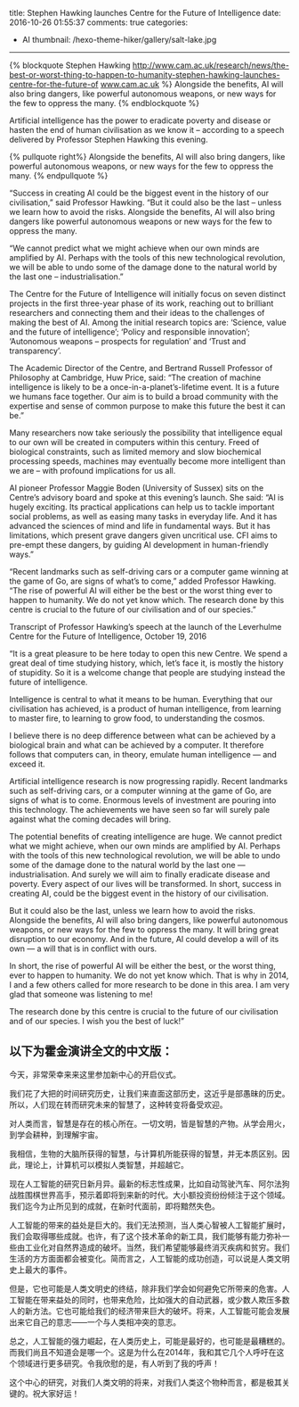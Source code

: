 title: Stephen Hawking launches Centre for the Future of Intelligence
date: 2016-10-26 01:55:37
comments: true
categories:
- AI
thumbnail: /hexo-theme-hiker/gallery/salt-lake.jpg
---

{% blockquote Stephen Hawking http://www.cam.ac.uk/research/news/the-best-or-worst-thing-to-happen-to-humanity-stephen-hawking-launches-centre-for-the-future-of www.cam.ac.uk %}
Alongside the benefits, AI will also bring dangers, like powerful autonomous weapons, or new ways for the few to oppress the many.
{% endblockquote %}

Artificial intelligence has the power to eradicate poverty and disease or hasten the end of human civilisation as we know it – according to a speech delivered by Professor Stephen Hawking this evening.

{% pullquote right%}
Alongside the benefits, AI will also bring dangers, like powerful autonomous weapons, or new ways for the few to oppress the many.
{% endpullquote %}



“Success in creating AI could be the biggest event in the history of our civilisation,” said Professor Hawking. “But it could also be the last – unless we learn how to avoid the risks. Alongside the benefits, AI will also bring dangers like powerful autonomous weapons or new ways for the few to oppress the many.

“We cannot predict what we might achieve when our own minds are amplified by AI. Perhaps with the tools of this new technological revolution, we will be able to undo some of the damage done to the natural world by the last one – industrialisation.”

The Centre for the Future of Intelligence will initially focus on seven distinct projects in the first three-year phase of its work, reaching out to brilliant researchers and connecting them and their ideas to the challenges of making the best of AI. Among the initial research topics are: ‘Science, value and the future of intelligence’; ‘Policy and responsible innovation’; ‘Autonomous weapons – prospects for regulation’ and ‘Trust and transparency’.

<!-- more -->

The Academic Director of the Centre, and Bertrand Russell Professor of Philosophy at Cambridge, Huw Price, said: “The creation of machine intelligence is likely to be a once-in-a-planet’s-lifetime event. It is a future we humans face together. Our aim is to build a broad community with the expertise and sense of common purpose to make this future the best it can be.”

Many researchers now take seriously the possibility that intelligence equal to our own will be created in computers within this century. Freed of biological constraints, such as limited memory and slow biochemical processing speeds, machines may eventually become more intelligent than we are – with profound implications for us all.

AI pioneer Professor Maggie Boden (University of Sussex) sits on the Centre’s advisory board and spoke at this evening’s launch. She said: “AI is hugely exciting. Its practical applications can help us to tackle important social problems, as well as easing many tasks in everyday life. And it has advanced the sciences of mind and life in fundamental ways. But it has limitations, which present grave dangers given uncritical use. CFI aims to pre-empt these dangers, by guiding AI development in human-friendly ways.”

“Recent landmarks such as self-driving cars or a computer game winning at the game of Go, are signs of what’s to come,” added Professor Hawking. “The rise of powerful AI will either be the best or the worst thing ever to happen to humanity. We do not yet know which. The research done by this centre is crucial to the future of our civilisation and of our species.”

Transcript of Professor Hawking’s speech at the launch of the Leverhulme Centre for the Future of Intelligence, October 19, 2016

“It is a great pleasure to be here today to open this new Centre.  We spend a great deal of time studying history, which, let’s face it, is mostly the history of stupidity.  So it is a welcome change that people are studying instead the future of intelligence.

Intelligence is central to what it means to be human.  Everything that our civilisation has achieved, is a product of human intelligence, from learning to master fire, to learning to grow food, to understanding the cosmos. 

I believe there is no deep difference between what can be achieved by a biological brain and what can be achieved by a computer.  It therefore follows that computers can, in theory, emulate human intelligence — and exceed it.

Artificial intelligence research is now progressing rapidly.  Recent landmarks such as self-driving cars, or a computer winning at the game of Go, are signs of what is to come.  Enormous levels of investment are pouring into this technology.  The achievements we have seen so far will surely pale against what the coming decades will bring.

The potential benefits of creating intelligence are huge.  We cannot predict what we might achieve, when our own minds are amplified by AI.  Perhaps with the tools of this new technological revolution, we will be able to undo some of the damage done to the natural world by the last one — industrialisation.  And surely we will aim to finally eradicate disease and poverty.  Every aspect of our lives will be transformed.  In short, success in creating AI, could be the biggest event in the history of our civilisation.

But it could also be the last, unless we learn how to avoid the risks.  Alongside the benefits, AI will also bring dangers, like powerful autonomous weapons, or new ways for the few to oppress the many.   It will bring great disruption to our economy.  And in the future, AI could develop a will of its own — a will that is in conflict with ours.

In short, the rise of powerful AI will be either the best, or the worst thing, ever to happen to humanity.  We do not yet know which.  That is why in 2014, I and a few others called for more research to be done in this area.  I am very glad that someone was listening to me! 

The research done by this centre is crucial to the future of our civilisation and of our species.  I wish you the best of luck!”


## 以下为霍金演讲全文的中文版：



今天，非常荣幸来来这里参加新中心的开启仪式。



我们花了大把的时间研究历史，让我们来直面这部历史，这近乎是部愚昧的历史。所以，人们现在转而研究未来的智慧了，这种转变将备受欢迎。



对人类而言，智慧是存在的核心所在。一切文明，皆是智慧的产物。从学会用火，到学会耕种，到理解宇宙。



我相信，生物的大脑所获得的智慧，与计算机所能获得的智慧，并无本质区别。因此，理论上，计算机可以模拟人类智慧，并超越它。



现在人工智能的研究日新月异。最新的标志性成果，比如自动驾驶汽车、阿尔法狗战胜围棋世界高手，预示着即将到来新的时代。大小额投资纷纷倾注于这个领域。我们迄今为止所见到的成就，在新时代面前，即将黯然失色。



人工智能的带来的益处是巨大的。我们无法预测，当人类心智被人工智能扩展时，我们会取得哪些成就。也许，有了这个技术革命的新工具，我们能够有能力弥补一些由工业化对自然界造成的破坏。当然，我们希望能够最终消灭疾病和贫穷。我们生活的方方面面都会被变化。简而言之，人工智能的成功创造，可以说是人类文明史上最大的事件。



但是，它也可能是人类文明史的终结，除非我们学会如何避免它所带来的危害。人工智能在带来益处的同时，也带来危险，比如强大的自动武器，或少数人欺压多数人的新方法。它也可能给我们的经济带来巨大的破坏。将来，人工智能可能会发展出来它自己的意志——一个与人类相冲突的意志。



总之，人工智能的强力崛起，在人类历史上，可能是最好的，也可能是最糟糕的。而我们尚且不知道会是哪一个。这是为什么在2014年，我和其它几个人呼吁在这个领域进行更多研究。令我欣慰的是，有人听到了我的呼声！



这个中心的研究，对我们人类文明的将来，对我们人类这个物种而言，都是极其关键的。祝大家好运！